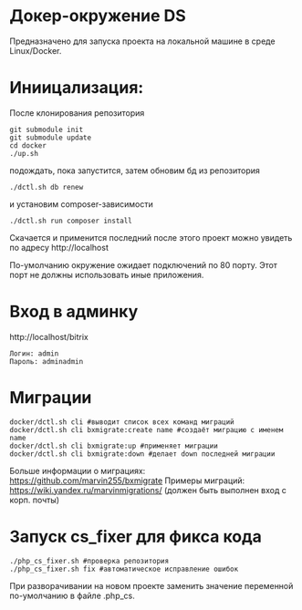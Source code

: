 Докер-окружение DS
====================
Предназначено для запуска проекта на локальной машине в среде Linux/Docker.


Иниицализация:
================
После клонирования репозитория
```
git submodule init
git submodule update
cd docker
./up.sh
```

подождать, пока запустится, затем обновим бд из репозитория 

```
./dctl.sh db renew
```

и установим composer-зависимости

```
./dctl.sh run composer install
```
Скачается и применится последний после этого проект можно увидеть по адресу http://localhost

По-умолчанию окружение ожидает подключений по 80 порту. Этот порт не должны использовать иные приложения.


Вход в админку
=================
http://localhost/bitrix
```
Логин: admin
Пароль: adminadmin
```

Миграции
==================
```
docker/dctl.sh cli #выводит список всех команд миграций
docker/dctl.sh cli bxmigrate:create name #создаёт миграцию с именем name
docker/dctl.sh cli bxmigrate:up #применяет миграции
docker/dctl.sh cli bxmigrate:down #делает down последней миграции

```

Больше информации о миграциях: https://github.com/marvin255/bxmigrate
Примеры миграций: https://wiki.yandex.ru/marvinmigrations/ (должен быть выполнен вход с корп. почты)


Запуск cs_fixer для фикса кода
=============
```
./php_cs_fixer.sh #проверка репозитория
./php_cs_fixer.sh fix #автоматическое исправление ошибок
```

При разворачивании на новом проекте заменить значение переменной по-умолчанию в файле .php_cs.



